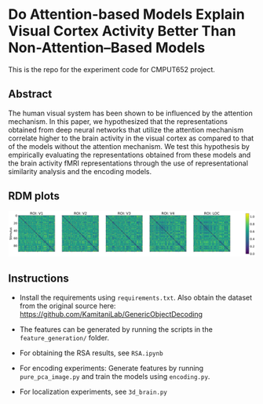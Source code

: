 # Do Attention-based Models Explain Visual Cortex Activity Better Than Non-Attention–Based Models

This is the repo for the experiment code for CMPUT652 project.

## Abstract
The human visual system has been shown to be influenced by the attention mechanism. In this paper, we hypothesized that the representations obtained from deep neural networks that utilize the attention mechanism correlate higher to the brain activity in the visual cortex as compared to that of the models without the attention mechanism. We test this hypothesis by empirically evaluating the representations obtained from these models and the brain activity fMRI representations through the use of representational similarity analysis and the encoding models.

## RDM plots
![rdm1](/RSA_figs/brain1.png?raw=true "test")

## Instructions
- Install the requirements using `requirements.txt`. Also obtain the
dataset from the original source here:
<https://github.com/KamitaniLab/GenericObjectDecoding>

- The features can be generated by running the scripts in the
  `feature_generation/` folder.

- For obtaining the RSA results, see `RSA.ipynb`
- For encoding experiments: Generate features by running
  `pure_pca_image.py` and train the models using `encoding.py`.

- For localization experiments, see `3d_brain.py`
